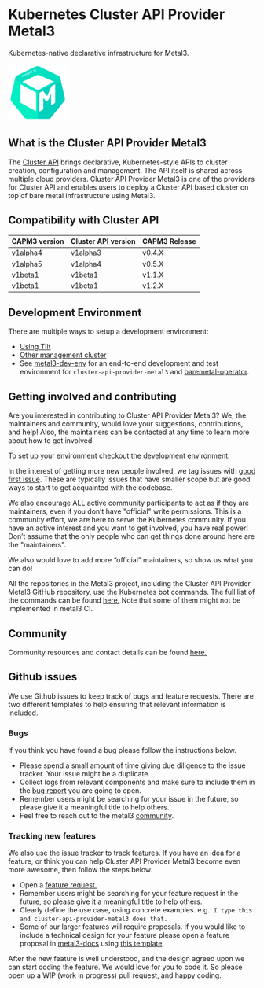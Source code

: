 # Kubernetes Cluster API Provider Metal3

Kubernetes-native declarative infrastructure for Metal3.

<!-- markdownlint-disable no-inline-html -->
<div>
    <img src="../images/metal3-color.svg" width="120px" alt="" />
</div>
<!-- markdownlint-enable no-inline-html -->

## What is the Cluster API Provider Metal3

The [Cluster API](https://github.com/kubernetes-sigs/cluster-api/) brings declarative,
Kubernetes-style APIs to cluster creation, configuration and management. The API
itself is shared across multiple cloud providers. Cluster API Provider Metal3 is
one of the providers for Cluster API and enables users to deploy a Cluster API based
cluster on top of bare metal infrastructure using Metal3.

## Compatibility with Cluster API

| CAPM3 version | Cluster API version | CAPM3 Release |
|---------------|---------------------|---------------|
| ~~v1alpha4~~  | ~~v1alpha3~~        | ~~v0.4.X~~    |
| v1alpha5      | v1alpha4            | v0.5.X        |
| v1beta1       | v1beta1             | v1.1.X        |
| v1beta1       | v1beta1             | v1.2.X        |

## Development Environment

There are multiple ways to setup a development environment:

- [Using Tilt](https://github.com/metal3-io/cluster-api-provider-metal3/blob/main/docs/dev-setup.md#tilt-development-environment)
- [Other management cluster](https://github.com/metal3-io/cluster-api-provider-metal3/blob/main/docs/dev-setup.md#development-using-Kind-or-Minikube)
- See [metal3-dev-env](https://github.com/metal3-io/metal3-dev-env) for an
  end-to-end development and test environment for
  `cluster-api-provider-metal3` and
  [baremetal-operator](https://github.com/metal3-io/baremetal-operator).

## Getting involved and contributing

Are you interested in contributing to Cluster API Provider Metal3? We, the maintainers and community, would love your suggestions, contributions, and help! Also, the maintainers can be contacted at any time to learn more about how to get involved.

To set up your environment checkout the [development environment](#development-environment).

In the interest of getting more new people involved, we tag issues with [good first issue](https://github.com/metal3-io/cluster-api-provider-metal3/labels/good%20first%20issue). These are typically issues that have smaller scope but are good ways to start to get acquainted with the codebase.

We also encourage ALL active community participants to act as if they are maintainers, even if you don’t have "official" write permissions. This is a community effort, we are here to serve the Kubernetes community. If you have an active interest and you want to get involved, you have real power! Don’t assume that the only people who can get things done around here are the "maintainers".

We also would love to add more “official” maintainers, so show us what you can do!

All the repositories in the Metal3 project, including the Cluster API Provider Metal3 GitHub repository, use the Kubernetes bot commands. The full list of the commands can be found [here.](https://go.k8s.io/bot-commands) Note that some of them might not be implemented in metal3 CI.

## Community

Community resources and contact details can be found [here.](https://github.com/metal3-io/metal3-docs#community)

## Github issues

We use Github issues to keep track of bugs and feature requests.
There are two different templates to help ensuring that relevant information is included.

### Bugs

If you think you have found a bug please follow the instructions below.

- Please spend a small amount of time giving due diligence to the issue tracker. Your issue might be a duplicate.
- Collect logs from relevant components and make sure to include them in the [bug report](https://github.com/metal3-io/cluster-api-provider-metal3/issues/new?assignees=&labels=&template=bug_report.md) you are going to open.
- Remember users might be searching for your issue in the future, so please give it a meaningful title to help others.
- Feel free to reach out to the metal3 [community](#community).

### Tracking new features

We also use the issue tracker to track features. If you have an idea for a feature, or think you can help Cluster API Provider Metal3 become even more awesome, then follow the steps below.

- Open a [feature request.](https://github.com/metal3-io/cluster-api-provider-metal3/issues/new?template=feature_request.md)
- Remember users might be searching for your feature request in the future, so please give it a meaningful title to help others.
- Clearly define the use case, using concrete examples. e.g.: `I type this and cluster-api-provider-metal3 does that.`
- Some of our larger features will require proposals. If you would like to include a technical design for your feature please open a feature proposal in [metal3-docs](https://github.com/metal3-io/metal3-docs) using [this template](https://github.com/metal3-io/metal3-docs/blob/main/design/_template.md).

After the new feature is well understood, and the design agreed upon we can start coding the feature. We would love for you to code it. So please open up a WIP (work in progress) pull request, and happy coding.
